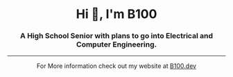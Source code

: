 <h1 align="center">Hi 👋, I'm B100</h1>
<h3 align="center">A High School Senior with plans to go into Electrical and Computer Engineering.</h3>

---

<p align="center"> For More information check out my website at <a href="https://b100.dev">B100.dev</a></p>

